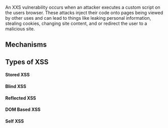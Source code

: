 An XXS vulnerability occurs when an attacker executes a custom script on the users browser. 
These attacks inject their code onto pages being viewed by other uses and can lead to things like leaking personal information, stealing cookies, changing site content, and or redirect the user to a malicious site. 
## Mechanisms
## Types of XSS
#### Stored XSS
#### Blind XSS
#### Reflected XSS
#### DOM Based XSS
#### Self XSS

